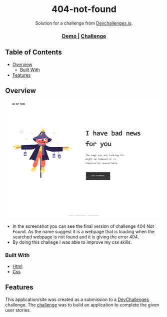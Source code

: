 
<h1 align="center">404-not-found</h1>

<div align="center">
   Solution for a challenge from  <a href="http://devchallenges.io" target="_blank">Devchallenges.io</a>.
</div>

<div align="center">
  <h3>
    <a href="https://62769bee05e5fd125f7e6e7e--peppy-brigadeiros-dcd545.netlify.app/">
      Demo
    </a>
    <span> | </span>
    <a href="https://devchallenges.io/challenges/wBunSb7FPrIepJZAg0sY">
      Challenge
    </a>
  </h3>
</div>

<!-- TABLE OF CONTENTS -->

## Table of Contents

- [Overview](#overview)
  - [Built With](#built-with)
- [Features](#features)

<!-- OVERVIEW -->

## Overview

![](https://github.com/Damyanmd/404-not-found-devchallenges/blob/main/images/Capture.PNG)

- In the screenshot you can see the final version of challenge 404 Not Found. As the name suggest it is a webpage that is loading when the searched webpage is not found and it is giving the error 404.
- By doing this challege I was able to improve my css skills.

### Built With

- [Html](https://developer.mozilla.org/en-US/docs/Web/HTML)
- [Css](https://developer.mozilla.org/en-US/docs/Web/CSS)

## Features

<!-- List the features of your application or follow the template. Don't share the figma file here :) -->

This application/site was created as a submission to a [DevChallenges](https://devchallenges.io/challenges) challenge. The [challenge](https://devchallenges.io/challenges/wBunSb7FPrIepJZAg0sY) was to build an application to complete the given user stories.


